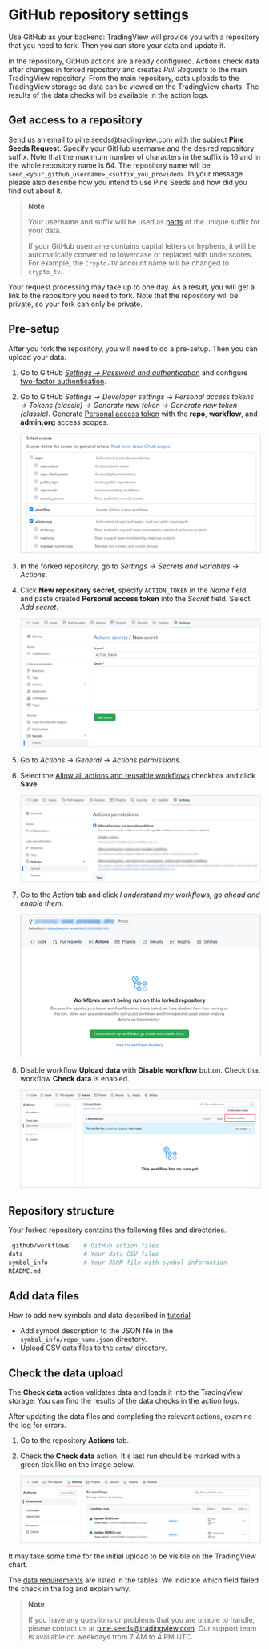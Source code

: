 [gh_docs_2fa]: https://docs.github.com/en/authentication/securing-your-account-with-two-factor-authentication-2fa/configuring-two-factor-authentication
[gh_docs_pat]: https://docs.github.com/en/authentication/keeping-your-account-and-data-secure/creating-a-personal-access-token
[gh_security]: https://github.com/settings/security
[gh_docs_actions]: https://docs.github.com/en/enterprise-cloud@latest/organizations/managing-organization-settings/disabling-or-limiting-github-actions-for-your-organization#allowing-select-actions-and-reusable-workflows-to-run
[data]: /data.md

# GitHub repository settings

Use GitHub as your backend: TradingView will provide you with a repository that you need to fork.
Then you can store your data and update it.

In the repository, GitHub actions are already configured.
Actions check data after changes in forked repository and creates _Pull Requests_ to the main TradingView repository.
From the main repository, data uploads to the TradingView storage so data can be viewed on the TradingView charts.
The results of the data checks will be available in the action logs.

## Get access to a repository

Send us an email to pine.seeds@tradingview.com with the subject __Pine Seeds Request__.
Specify your GitHub username and the desired repository suffix.
Note that the maximum number of characters in the suffix is 16 and in the whole repository name is 64.
The repository name will be `seed_<your_github_username>_<suffix_you_provided>`.
In your message please also describe how you intend to use Pine Seeds and how did you find out about it.

> __Note__
>
> Your username and suffix will be used as [parts](README.md#Example) of the unique suffix for your data.
>
> If your GitHub username contains capital letters or hyphens,
> it will be automatically converted to lowercase or replaced with underscores.
> For example, the `Crypto-TV` account name will be changed to `crypto_tv`.

Your request processing may take up to one day.
As a result, you will get a link to the repository you need to fork.
Note that the repository will be private, so your fork can only be private.

## Pre-setup

After you fork the repository, you will need to do a pre-setup. Then you can upload your data.

1. Go to GitHub [_Settings → Password and authentication_][gh_security] and configure [two-factor authentication][gh_docs_2fa].
2. Go to GitHub _Settings → Developer settings → Personal access tokens → Tokens (classic) → Generate new token → Generate new token (classic)_. Generate [Personal access token][gh_docs_pat] with the __repo__, __workflow__, and __admin:org__ access scopes.

    ![GitHub access scopes](/images/github_access_scopes.png)

3. In the forked repository, go to _Settings → Secrets and variables → Actions_.
4. Click __New repository secret__, specify `ACTION_TOKEN` in the _Name_ field, and paste created __Personal access token__ into the _Secret_ field. Select _Add secret_.

    ![Adding GitHub action secret](/images/github_new_action_secret.png)

5. Go to _Actions → General → Actions permissions_.
6. Select the [Allow all actions and reusable workflows][gh_docs_actions] checkbox and click __Save__.

    ![Selecting GitHub actions permissions](/images/github_actions_permissions.png)

7. Go to the _Action_ tab and click _I understand my workflows, go ahead and enable them_.

    ![GitHub enable actions](/images/github_actions_workflows.png)

8. Disable workflow __Upload data__ with __Disable workflow__ button. Check that workflow __Check data__ is enabled.

    ![GitHub disable workflow](/images/github_disable_workflow.png)

## Repository structure

Your forked repository contains the following files and directories.

```bash
.github/workflows    # GitHub action files
data                 # Your data CSV files
symbol_info          # Your JSON file with symbol information
README.md
```

## Add data files

How to add new symbols and data described in [tutorial](/data_tutorial.md)

- Add symbol description to the JSON file in the `symbol_info/repo_name.json` directory.
- Upload CSV data files to the `data/` directory.

## Check the data upload

The __Check data__ action validates data and loads it into the TradingView storage.
You can find the results of the data checks in the action logs.

After updating the data files and completing the relevant actions, examine the log for errors.

1. Go to the repository __Actions__ tab.
2. Check the __Check data__ action. It's last run should be marked with a green tick like on the image below.

    ![GitHub successful action runs](/images/github_ok_action.png)

It may take some time for the initial upload to be visible on the TradingView chart.

The [data requirements][data] are listed in the tables. We indicate which field failed the check in the log and explain why.

> __Note__
>
> If you have any questions or problems that you are unable to handle, please contact us at pine.seeds@tradingview.com.
> Our support team is available on weekdays from 7 AM to 4 PM UTC.
